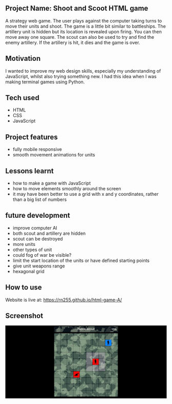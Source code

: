 ## Project Name: Shoot and Scoot HTML game
A strategy web game. The user plays against the computer taking turns to move their units and shoot. The game is a little bit similar to battleships. The artillery unit is hidden but its location is revealed upon firing. You can then move away one square. The scout can also be used to try and find the enemy artillery. If the artillery is hit, it dies and the game is over.

## Motivation
I wanted to improve my web design skills, especially my understanding of JavaScript, whilst also trying something new. I had this idea when I was making terminal games using Python.

## Tech used
- HTML
- CSS
- JavaScript

## Project features
- fully mobile responsive
- smooth movement animations for units

## Lessons learnt
- how to make a game with JavaScript
- how to move elements smoothly around the screen
- it may have been better to use a grid with x and y coordinates, rather than a big list of numbers

## future development

- improve computer AI
- both scout and artillery are hidden
- scout can be destroyed
- more units
- other types of unit
- could fog of war be visible?
- limit the start location of the units or have defined starting points
- give unit weapons range
- hexagonal grid

## How to use
Website is live at: https://rn255.github.io/html-game-A/

## Screenshot
![scoot and shoot screenshot](https://github.com/RN255/html-game-A/blob/main/images/scootAndShoot.jpg)
